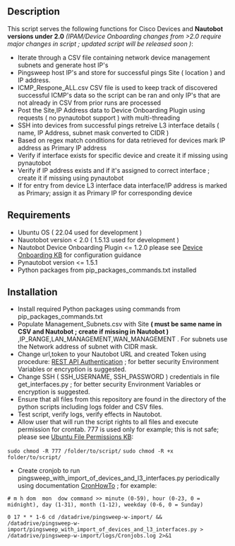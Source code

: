 ## Description
This script serves the following functions for Cisco Devices and **Nautobot versions under 2.0**  *(IPAM/Device Onboarding changes from >2.0 require major changes in script ; updated script will be released soon  )*:
 - Iterate through a CSV file containing network device management subnets and generate host IP's
 - Pingsweep host IP's and store for successful pings Site ( location ) and IP address.
 - ICMP_Respone_ALL.csv CSV file is used to keep track of discovered successful ICMP's data so the script can be ran and only IP's that are not already in CSV from prior runs are processed
 - Post the Site,IP Address data to Device Onboarding Plugin using  requests ( no pynautobot support ) with multi-threading 
- SSH into devices from successful pings retreive L3 interface details ( name, IP Address, subnet mask converted to CIDR )
- Based on regex match conditions for data retrieved for devices mark IP address as Primary IP address 
- Verify if interface exists for specific device and create it if missing using pynautobot
- Verify if IP address exists and if it's assigned to correct interface ; create it if missing using pynautobot
- If for entry from device L3 interface data interface/IP address is marked as Primary; assign it as Primary IP for corresponding device

## Requirements
 - Ubuntu OS ( 22.04 used for development ) 
 - Nauotobot version < 2.0 ( 1.5.13 used for development ) 
 - Nautobot Device Onboarding Plugin <= 1.2.0 please see [Device Onboarding KB](https://docs.nautobot.com/projects/device-onboarding/en/latest/admin/install/#prerequisites) for configuration guidance
 - Pynautobot version <= 1.5.1
 - Python packages from pip_packages_commands.txt installed

## Installation
 - Install required Python packages using commands from pip_packages_commands.txt
- Populate Management_Subnets.csv with Site **( must be same name in CSV and Nautobot ; create if missing in Nautobot )** ,IP_RANGE,LAN_MANAGEMENT,WAN_MANAGEMENT . For subnets use the Network address of subnet with CIDR mask.
- Change url,token to your Nautobot URL and created Token using procedure: [REST API Authentication](https://docs.nautobot.com/projects/core/en/v1.4.3/rest-api/authentication/#tokens) ; for better security Environment Variables or encryption is suggested.
- Change SSH ( SSH_USERNAME, SSH_PASSWORD )  credentials in file get_interfaces.py ; for better security Environment Variables or encryption is suggested.
- Ensure that all files from this repository are found in the directory of the python scripts including logs folder and CSV files.
- Test script, verify logs, verify effects in Nautobot.
- Allow user that will run the script rights to all files and execute permission for crontab. 777 is used only for example; this is not safe; please see [Ubuntu File Permissions KB](https://help.ubuntu.com/community/FilePermissions):

`sudo chmod -R 777 /folder/to/script/`
`sudo chmod -R +x folder/to/script/ `
- Create cronjob to run pingsweep_with_import_of_devices_and_l3_interfaces.py periodically using documentation [CronHowTo](https://help.ubuntu.com/community/CronHowto) ; for example:

`# m h dom  mon  dow command >> minute (0-59), hour (0-23, 0 = midnight), day (1-31), month (1-12), weekday (0-6, 0 = Sunday)`

`0 17 * * 1-6 cd /datadrive/pingsweep-w-import/ && /datadrive/pingsweep-w-import/pingsweep_with_import_of_devices_and_l3_interfaces.py > /datadrive/pingsweep-w-import/logs/Cronjobs.log 2>&1`
